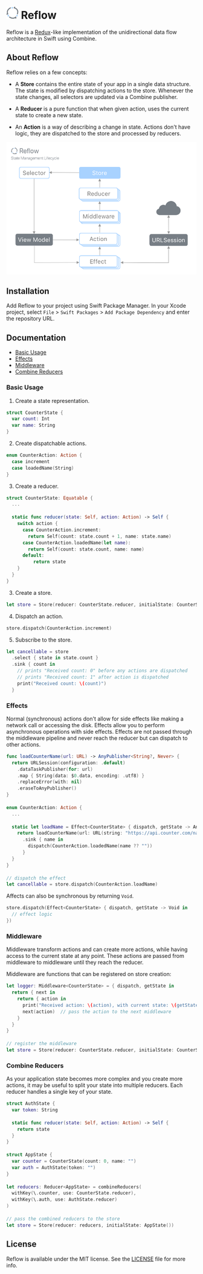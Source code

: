 # ![icon](reflow.png) Reflow

Reflow is a [Redux](https://github.com/reactjs/redux)-like implementation of the unidirectional data flow architecture in Swift using Combine.

## About Reflow

Reflow relies on a few concepts:

- A **Store** contains the entire state of your app in a single data structure. The state is modified by dispatching actions to the store. Whenever the state changes, all selectors are updated via a Combine publisher.

- A **Reducer** is a pure function that when given action, uses the current state to create a new state.

- An **Action** is a way of describing a change in state. Actions don't have logic, they are dispatched to the store and processed by reducers.

<p align="center">
  <img width="680" src="lifecycle.png">
</p>

## Installation

Add Reflow to your project using Swift Package Manager. In your Xcode project, select `File` > `Swift Packages` > `Add Package Dependency` and enter the repository URL.

## Documentation

- [Basic Usage](#basic-usage)
- [Effects](#effects)
- [Middleware](#middleware)
- [Combine Reducers](#combine-reducers)

### Basic Usage

1. Create a state representation.

```swift
struct CounterState {
  var count: Int
  var name: String
}
```

2. Create dispatchable actions.

```swift
enum CounterAction: Action {
  case increment
  case loadedName(String)
}
```

3. Create a reducer.

```swift
struct CounterState: Equatable {
  ...

  static func reducer(state: Self, action: Action) -> Self {
    switch action {
      case CounterAction.increment:
        return Self(count: state.count + 1, name: state.name)
      case CounterAction.loadedName(let name):
        return Self(count: state.count, name: name)
      default:
          return state
    }
  }
}
```

3. Create a store.

```swift
let store = Store(reducer: CounterState.reducer, initialState: CounterState(count: 0, name: ""))
```

4. Dispatch an action.

```swift
store.dispatch(CounterAction.increment)
```

5. Subscribe to the store.

```swift
let cancellable = store
  .select { state in state.count }
  .sink { count in
    // prints "Received count: 0" before any actions are dispatched
    // prints "Received count: 1" after action is dispatched
    print("Received count: \(count)")
  }
```

### Effects

Normal (synchronous) actions don't allow for side effects like making a network call or accessing the disk. Effects allow you to perform asynchronous operations with side effects. Effects are not passed through the middleware pipeline and never reach the reducer but can dispatch to other actions.

```swift
func loadCounterName(url: URL) -> AnyPublisher<String?, Never> {
  return URLSession(configuration: .default)
    .dataTaskPublisher(for: url)
    .map { String(data: $0.data, encoding: .utf8) }
    .replaceError(with: nil)
    .eraseToAnyPublisher()
}

enum CounterAction: Action {
  ...

  static let loadName = Effect<CounterState> { dispatch, getState -> AnyCancellable in
    return loadCounterName(url: URL(string: "https://api.counter.com/name")!)
      .sink { name in
        dispatch(CounterAction.loadedName(name ?? ""))
      }
  }
}

// dispatch the effect
let cancellable = store.dispatch(CounterAction.loadName)
```

Affects can also be synchronous by returning `Void`.

```swift
store.dispatch(Effect<CounterState> { dispatch, getState -> Void in
  // effect logic
})
```

### Middleware

Middleware transform actions and can create more actions, while having access to the current state at any point. These actions are passed from middleware to middleware until they reach the reducer.

Middleware are functions that can be registered on store creation:

```swift
let logger: Middleware<CounterState> = { dispatch, getState in
  return { next in
    return { action in
      print("Received action: \(action), with current state: \(getState())")
      next(action)  // pass the action to the next middleware
    }
  }
}

// register the middleware
let store = Store(reducer: CounterState.reducer, initialState: CounterState(count: 0, name: ""), middleware: [logger])
```

### Combine Reducers

As your application state becomes more complex and you create more actions, it may be useful to split your state into multiple reducers. Each reducer handles a single key of your state.

```swift
struct AuthState {
  var token: String

  static func reducer(state: Self, action: Action) -> Self {
    return state
  }
}

struct AppState {
  var counter = CounterState(count: 0, name: "")
  var auth = AuthState(token: "")
}

let reducers: Reducer<AppState> = combineReducers(
  withKey(\.counter, use: CounterState.reducer),
  withKey(\.auth, use: AuthState.reducer)
)

// pass the combined reducers to the store
let store = Store(reducer: reducers, initialState: AppState())
```

## License

Reflow is available under the MIT license. See the [LICENSE](LICENSE) file for more info.
